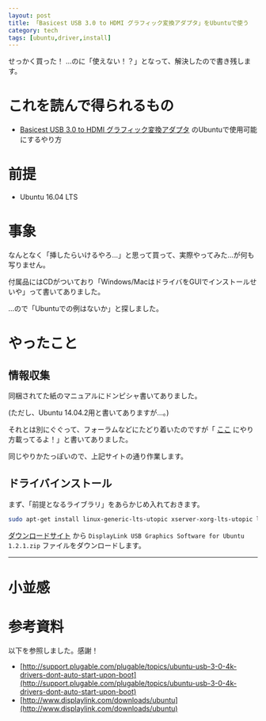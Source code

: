 ```yaml
---
layout: post
title: 「Basicest USB 3.0 to HDMI グラフィック変換アダプタ」をUbuntuで使う
category: tech
tags: [ubuntu,driver,install]
---
```


せっかく買った！ …のに「使えない！？」となって、解決したので書き残します。


# これを読んで得られるもの

- [Basicest USB 3.0 to HDMI グラフィック変換アダプタ](https://www.amazon.co.jp/Basicest-%E3%82%B0%E3%83%A9%E3%83%95%E3%82%A3%E3%83%83%E3%82%AF-%E3%82%A2%E3%83%80%E3%83%97%E3%82%BF%E3%83%BC-Displaylink-Win10%E5%AF%BE%E5%BF%9C%E3%80%90%E7%9B%B8%E6%80%A7%E4%BF%9D%E8%A8%BC%E4%BB%98%E3%81%8D%E3%80%91/dp/B015XESLTO) のUbuntuで使用可能にするやり方

# 前提

- Ubuntu 16.04 LTS

# 事象

なんとなく「挿したらいけるやろ…」と思って買って、実際やってみた…が何も写りません。

付属品にはCDがついており「Windows/MacはドライバをGUIでインストールせいや」って書いてありました。

…ので「Ubuntuでの例はないか」と探しました。

# やったこと

## 情報収集

同梱されてた紙のマニュアルにドンピシャ書いてありました。

(ただし、Ubuntu 14.04.2用と書いてありますが…。)

それとは別にぐぐって、フォーラムなどにたどり着いたのですが「 [ここ](http://support.displaylink.com/knowledgebase/articles/615714#ubuntu) にやり方載ってるよ！」と書いてありました。

同じやりかたっぽいので、上記サイトの通り作業します。

## ドライバインストール

まず、「前提となるライブラリ」をあらかじめ入れておきます。

```bash
sudo apt-get install linux-generic-lts-utopic xserver-xorg-lts-utopic libegl1-mesa-drivers-lts-utopic xserver-xorg-video-all-lts-utopic xserver-xorg-input-all-lts-utopic linux-signed-generic-lts-utopic
```


[ダウンロードサイト](http://www.displaylink.com/downloads/ubuntu) から `DisplayLink USB Graphics Software for Ubuntu 1.2.1.zip` ファイルをダウンロードします。



---

# 小並感



# 参考資料

以下を参照しました。感謝！

- [http://support.plugable.com/plugable/topics/ubuntu-usb-3-0-4k-drivers-dont-auto-start-upon-boot](http://support.plugable.com/plugable/topics/ubuntu-usb-3-0-4k-drivers-dont-auto-start-upon-boot)
- [http://www.displaylink.com/downloads/ubuntu](http://www.displaylink.com/downloads/ubuntu)
